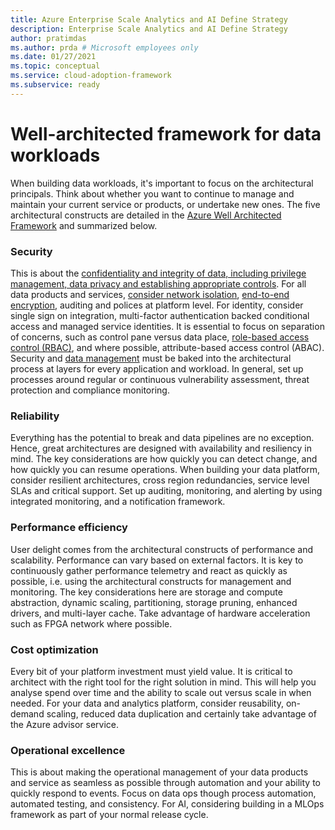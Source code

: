 ```yaml
---
title: Azure Enterprise Scale Analytics and AI Define Strategy
description: Enterprise Scale Analytics and AI Define Strategy
author: pratimdas
ms.author: prda # Microsoft employees only
ms.date: 01/27/2021
ms.topic: conceptual
ms.service: cloud-adoption-framework
ms.subservice: ready
---
```


# Well-architected framework for data workloads

When building data workloads, it's important to focus on the architectural principals. Think about whether you want to continue to manage and maintain your current service or products, or undertake new ones. The five architectural constructs are detailed in the [Azure Well Architected Framework](/azure/architecture/framework/) and summarized below.  

### Security

This is about the [confidentiality and integrity of data, including privilege management, data privacy and establishing appropriate controls](https://azure.microsoft.com/resources/seven-key-principles-of-cloud-security-and-privacy/). For all data products and services, [consider network isolation](/azure/security/fundamentals/network-best-practices), [end-to-end encryption](/azure/security/fundamentals/encryption-overview), auditing and polices at platform level. For identity, consider single sign on integration, multi-factor authentication backed conditional access and managed service identities. It is essential to focus on separation of concerns, such as control pane versus data place, [role-based access control (RBAC)](/azure/role-based-access-control/overview), and where possible, attribute-based access control (ABAC). Security and [data management](/azure/architecture/patterns/category/data-management) must be baked into the architectural process at layers for every application and workload. In general, set up processes around regular or continuous vulnerability assessment, threat protection and compliance monitoring.

### Reliability

Everything has the potential to break and data pipelines are no exception. Hence, great architectures are designed with availability and resiliency in mind. The key considerations are how quickly you can detect change, and how quickly you can resume operations. When building your data platform, consider resilient architectures, cross region redundancies, service level SLAs and critical support. Set up auditing, monitoring, and alerting by using integrated monitoring, and a notification framework.

### Performance efficiency

User delight comes from the architectural constructs of performance and scalability. Performance can vary based on external factors. It is key to continuously gather performance telemetry and react as quickly as possible, i.e. using the architectural constructs for management and monitoring. The key considerations here are storage and compute abstraction, dynamic scaling, partitioning, storage pruning, enhanced drivers, and multi-layer cache. Take advantage of hardware acceleration such as FPGA network where possible.

### Cost optimization

Every bit of your platform investment must yield value. It is critical to architect with the right tool for the right solution in mind. This will help you analyse spend over time and the ability to scale out versus scale in when needed. For your data and analytics platform, consider reusability, on-demand scaling, reduced data duplication and certainly take advantage of the Azure advisor service.  

### Operational excellence

This is about making the operational management of your data products and service as seamless as possible through automation and your ability to quickly respond to events. Focus on data ops though process automation, automated testing, and consistency. For AI, considering building in a MLOps framework as part of your normal release cycle.